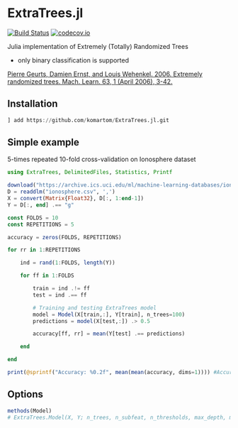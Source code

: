 # ExtraTrees.jl
[![Build Status](https://travis-ci.org/komartom/ExtraTrees.jl.svg?branch=master)](https://travis-ci.org/komartom/ExtraTrees.jl) [![codecov.io](http://codecov.io/github/komartom/ExtraTrees.jl/coverage.svg?branch=master)](http://codecov.io/github/komartom/ExtraTrees.jl?branch=master)

Julia implementation of Extremely (Totally) Randomized Trees

* only binary classification is supported

[Pierre Geurts, Damien Ernst, and Louis Wehenkel. 2006. Extremely randomized trees. Mach. Learn. 63, 1 (April 2006), 3-42. ](https://orbi.uliege.be/bitstream/2268/9357/1/geurts-mlj-advance.pdf)

## Installation
```julia
] add https://github.com/komartom/ExtraTrees.jl.git
```

## Simple example
5-times repeated 10-fold cross-validation on Ionosphere dataset
```julia
using ExtraTrees, DelimitedFiles, Statistics, Printf

download("https://archive.ics.uci.edu/ml/machine-learning-databases/ionosphere/ionosphere.data", "ionosphere.csv")
D = readdlm("ionosphere.csv", ',')
X = convert(Matrix{Float32}, D[:, 1:end-1])
Y = D[:, end] .== "g"

const FOLDS = 10
const REPETITIONS = 5

accuracy = zeros(FOLDS, REPETITIONS)

for rr in 1:REPETITIONS

    ind = rand(1:FOLDS, length(Y))

    for ff in 1:FOLDS

        train = ind .!= ff
        test = ind .== ff

        # Training and testing ExtraTrees model
        model = Model(X[train,:], Y[train], n_trees=100)
        predictions = model(X[test,:]) .> 0.5

        accuracy[ff, rr] = mean(Y[test] .== predictions)

    end

end

print(@sprintf("Accuracy: %0.2f", mean(mean(accuracy, dims=1)))) #Accuracy: 0.94
```

## Options
```julia
methods(Model)
# ExtraTrees.Model(X, Y; n_trees, n_subfeat, n_thresholds, max_depth, min_samples_leaf, min_samples_split, description)
```
